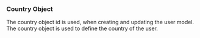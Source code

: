 ### Country Object

The country object id is used, when creating and updating the user model. The country object is used to define the country of the user. 
